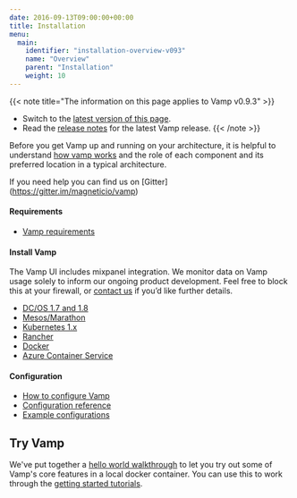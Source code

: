 ```yaml
---
date: 2016-09-13T09:00:00+00:00
title: Installation
menu:
  main:
    identifier: "installation-overview-v093"
    name: "Overview"
    parent: "Installation"
    weight: 10
---
```


{{< note title="The information on this page applies to Vamp v0.9.3" >}}

* Switch to the [latest version of this page](/documentation/installation/overview).
* Read the [release notes](/documentation/release-notes/latest) for the latest Vamp release.
{{< /note >}}

Before you get Vamp up and running on your architecture, it is helpful to understand [how vamp works](/documentation/how-vamp-works/architecture-and-components) and the role of each component and its preferred location in a typical architecture.  

If you need help you can find us on [Gitter] (https://gitter.im/magneticio/vamp)

#### Requirements

* [Vamp requirements](/documentation/how-vamp-works/requirements)

#### Install Vamp
The Vamp UI includes mixpanel integration. We monitor data on Vamp usage solely to inform our ongoing product development. Feel free to block this at your firewall, or [contact us](contact) if you’d like further details.

* [DC/OS 1.7 and 1.8](/documentation/installation/v0.9.3/dcos)
* [Mesos/Marathon](/documentation/installation/v0.9.3/mesos-marathon)
* [Kubernetes 1.x](/documentation/installation/v0.9.3/kubernetes)
* [Rancher](/documentation/installation/v0.9.3/rancher)
* [Docker](/documentation/installation/v0.9.3/docker)
* [Azure Container Service](/documentation/installation/v0.9.3/azure-container-service)

#### Configuration

* [How to configure Vamp](/documentation/configure/v0.9.3/configure-vamp/)
* [Configuration reference](/documentation/configure/v0.9.3/configuration-reference/)
* [Example configurations](/documentation/configure/v0.9.3/example-configurations/)

## Try Vamp

We've put together a [hello world walkthrough](/documentation/installation/v0.9.3/hello-world/) to let you try out some of Vamp's core features in a local docker container. You can use this to work through the [getting started tutorials](/documentation/tutorials/overview).


